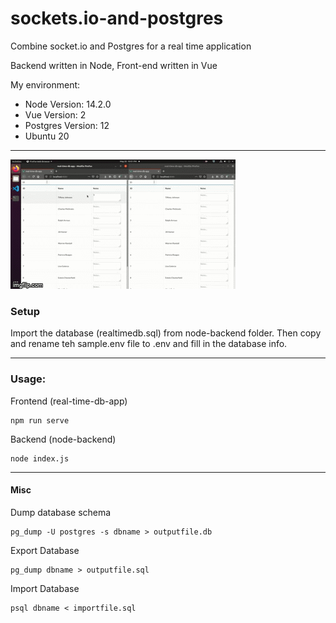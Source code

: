 # sockets.io-and-postgres
Combine socket.io and Postgres for a real time application

Backend written in Node, Front-end written in Vue

My environment:
* Node Version: 14.2.0
* Vue Version: 2
* Postgres Version: 12
* Ubuntu 20

---

![Example Gif](h./../img/example.gif)

### Setup
Import the database (realtimedb.sql) from node-backend folder. Then copy and rename teh sample.env file to .env and fill in the database info.

---
### Usage: 

Frontend (real-time-db-app)
```
npm run serve
```

Backend (node-backend)
```
node index.js
```

---
#### Misc
Dump database schema
```
pg_dump -U postgres -s dbname > outputfile.db
```

Export Database
```
pg_dump dbname > outputfile.sql
```

Import Database
```
psql dbname < importfile.sql
```

